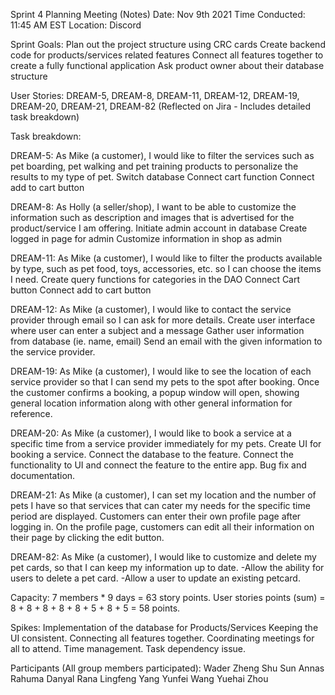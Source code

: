 Sprint 4 Planning Meeting (Notes)
Date: Nov 9th 2021
Time Conducted: 11:45 AM EST
Location: Discord

Sprint Goals:
Plan out the project structure using CRC cards 
Create backend code for products/services related features
Connect all features together to create a fully functional application
Ask product owner about their database structure

User Stories: 
DREAM-5, DREAM-8, DREAM-11, DREAM-12, DREAM-19, DREAM-20, DREAM-21, DREAM-82
(Reflected on Jira - Includes detailed task breakdown)

Task breakdown:

DREAM-5: 
As Mike (a customer), I would like to filter the services such as pet boarding, pet walking and pet training products to personalize the results to my type of pet.
Switch database
Connect cart function
Connect add to cart button

DREAM-8:
As Holly (a seller/shop), I want to be able to customize the information such as description and images that is advertised for the product/service I am offering.
Initiate admin account in database
Create logged in page for admin
Customize information in shop as admin

DREAM-11:
As Mike (a customer), I would like to filter the products available by type, such as pet food, toys, accessories, etc. so I can choose the items I need.
Create query functions for categories in the DAO
Connect Cart button
Connect add to cart button


DREAM-12:
As Mike (a customer), I would like to contact the service provider through email so I can ask for more details.
Create user interface where user can enter a subject and a message
Gather user information from database (ie. name, email)
Send an email with the given information to the service provider.


DREAM-19: 
As Mike (a customer), I would like to see the location of each service provider so that I can send my pets to the spot after booking.
Once the customer confirms a booking, a popup window will open, showing general location information along with other general information for reference.


DREAM-20:
As Mike (a customer), I would like to book a service at a specific time from a service provider immediately for my pets.
Create UI for booking a service.
Connect the database to the feature.
Connect the functionality to UI and connect the feature to the entire app.
Bug fix and documentation.


DREAM-21:
As Mike (a customer), I can set my location and the number of pets I have so that services that can cater my needs for the specific time period are displayed.
Customers can enter their own profile page after logging in.
On the profile page, customers can edit all their information on their page by clicking the edit button.

DREAM-82: As Mike (a customer), I would like to customize and delete my pet cards, so that I can keep my information up to date.
	-Allow the ability for users to delete a pet card.
	-Allow a user to update an existing petcard.

Capacity:
7 members * 9 days = 63 story points.
User stories points (sum) = 8 + 8 + 8 + 8 + 8 + 5 + 8 + 5 = 58 points.

Spikes: 
Implementation of the database for Products/Services
Keeping the UI consistent.
Connecting all features together. 
Coordinating meetings for all to attend. 
Time management.
Task dependency issue. 

Participants (All group members participated):
Wader Zheng
Shu Sun
Annas Rahuma
Danyal Rana
Lingfeng Yang
Yunfei Wang
Yuehai Zhou
